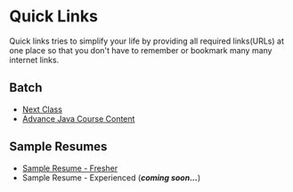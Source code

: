 # Quick Links
Quick links tries to simplify your life by providing all required links(URLs) at one place so that you don't have to remember or bookmark many many internet links.

## Batch
- [Next Class](https://github.com/WellnWill/quicklinks/blob/master/announcements/next-class.md)
- [Advance Java Course Content](https://github.com/WellnWill/quicklinks/blob/master/courses/java/02-advance-java.md)


## Sample Resumes
- [Sample Resume - Fresher](https://docs.google.com/document/d/1s-t_8Zn5m3_D5vxEvTm-CKGQTTw03Y1GPWnxGwed1j4/edit?usp=sharing)
- Sample Resume - Experienced (**_coming soon..._**)
